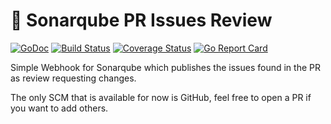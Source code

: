 # :robot: Sonarqube PR Issues Review
[![GoDoc][doc-img]][doc] [![Build Status][ci-img]][ci] [![Coverage Status][cov-img]][cov] [![Go Report Card][report-card-img]][report-card]

Simple Webhook for Sonarqube which publishes the issues found in the PR as review requesting changes.

The only SCM that is available for now is GitHub, feel free to open a PR if you want to add others.

[doc-img]: http://img.shields.io/badge/GoDoc-Reference-blue.svg
[doc]: https://godoc.org/go.uber.org/fx

[ci-img]: https://github.com/uber-go/fx/actions/workflows/go.yml/badge.svg
[ci]: https://github.com/uber-go/fx/actions/workflows/go.yml

[cov-img]: https://codecov.io/gh/uber-go/fx/branch/master/graph/badge.svg
[cov]: https://codecov.io/gh/uber-go/fx/branch/master

[report-card-img]: https://goreportcard.com/badge/github.com/uber-go/fx
[report-card]: https://goreportcard.com/report/github.com/uber-go/fx
